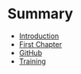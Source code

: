# Summary

* [Introduction](README.md)
* [First Chapter](chapter1.md)
* [GitHub](issue-queue.md)
* [Training](on-baording.md)

